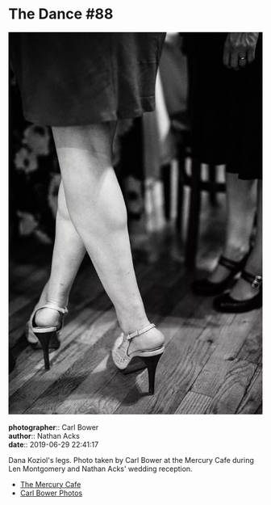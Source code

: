 # The Dance #88

![Dana Koziol's legs](assets/2019-06-29-set-4-the-dance-88.webp)

**photographer**:: Carl Bower  
**author**:: Nathan Acks  
**date**:: 2019-06-29 22:41:17

Dana Koziol's legs. Photo taken by Carl Bower at the Mercury Cafe during Len Montgomery and Nathan Acks' wedding reception.

* [The Mercury Cafe](http://mercurycafe.com)
* [Carl Bower Photos](https://carlbowerphotos.com)

